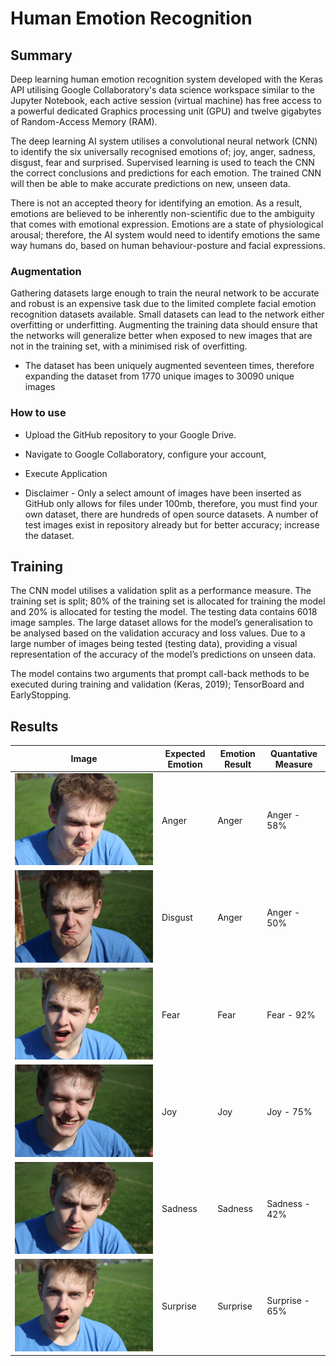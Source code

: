 
# Human Emotion Recognition
## Summary

Deep learning human emotion recognition system developed with the Keras API utilising Google Collaboratory's data science workspace similar to the Jupyter Notebook, each active session (virtual machine) has free access to a powerful dedicated Graphics processing unit (GPU) and twelve gigabytes of Random-Access Memory (RAM).

The  deep  learning  AI  system  utilises  a  convolutional  neural  network  (CNN)  to  identify  the  six universally  recognised  emotions  of;  joy,  anger,  sadness,  disgust,  fear  and  surprised.  Supervised learning is used to teach the CNN the correct conclusions and predictions for each emotion. The trained CNN will then be able to make accurate predictions on new, unseen data.

There is not an accepted theory for identifying an emotion. As a result, emotions are believed to be inherently non-scientific due to the ambiguity that comes with emotional expression. Emotions  are  a  state  of  physiological  arousal;  therefore, the AI  system would  need  to identify emotions the same way humans do, based on human behaviour-posture and facial expressions.



### Augmentation

Gathering datasets large enough to train the neural network to be accurate and robust is an expensive task due to the limited complete facial emotion recognition datasets available. Small datasets can lead to the network either overfitting or underfitting. Augmenting the training data should ensure that the networks will generalize better when exposed to new images that are not in the training set, with a minimised risk of overfitting.

- The  dataset  has  been  uniquely  augmented  seventeen  times,  therefore expanding  the  dataset from 1770 unique images to 30090 unique images



### How to use

- Upload the GitHub repository to your Google Drive.

- Navigate to Google Collaboratory, configure your account,
- Execute Application 
- Disclaimer - Only a select amount of images have been inserted as GitHub only allows for files under 100mb, therefore, you must find your own dataset, there are hundreds of open source datasets. A number of test images exist in repository already but for better accuracy; increase the dataset.

## Training

The CNN model utilises a validation split as a performance measure. The training set is split; 80% of the  training  set  is allocated  for training the  model and  20%  is allocated for  testing the  model. The testing data contains 6018 image samples. The large dataset allows for the model’s generalisation to be analysed based on the validation accuracy and loss values. Due to a large number of images being tested (testing data), providing a visual representation of the accuracy of the model’s predictions on unseen data.

The model contains two arguments that prompt call-back methods to be executed during training and validation (Keras, 2019); TensorBoard and EarlyStopping.

## Results

| Image | Expected Emotion | Emotion Result | Quantative Measure |
|-------|------------------|----------------|--------------------|
|    ![alt text](https://github.com/Harvey-Mackie/Emotion-Recognition-System/blob/master/Colab%20Notebooks/Live-Testing-Set/Jo/anger/jo_anger.JPG "Jo Angry")   | Anger            | Anger          | Anger - 58%        |   
|      ![alt text](https://github.com/Harvey-Mackie/Emotion-Recognition-System/blob/master/Colab%20Notebooks/Live-Testing-Set/Jo/disgust/jo_disgust.JPG "Jo Angry")  | Disgust          | Anger          | Anger - 50%        |   
|      ![alt text](https://github.com/Harvey-Mackie/Emotion-Recognition-System/blob/master/Colab%20Notebooks/Live-Testing-Set/Jo/fear/jo_fear.JPG "Jo Fear") | Fear             | Fear           | Fear - 92%         |   
|    ![alt text](https://github.com/Harvey-Mackie/Emotion-Recognition-System/blob/master/Colab%20Notebooks/Live-Testing-Set/Jo/joy/jo_joy.JPG "Jo Angry")    | Joy              | Joy            | Joy - 75%        |   
|    ![alt text](https://github.com/Harvey-Mackie/Emotion-Recognition-System/blob/master/Colab%20Notebooks/Live-Testing-Set/Jo/sadness/jo_sadness.JPG "Jo Angry")    | Sadness          | Sadness        | Sadness - 42%        | 
|      ![alt text](https://github.com/Harvey-Mackie/Emotion-Recognition-System/blob/master/Colab%20Notebooks/Live-Testing-Set/Jo/surprised/jo_surprised.JPG "Jo Surprise")  | Surprise             | Surprise           | Surprise - 65%         |

